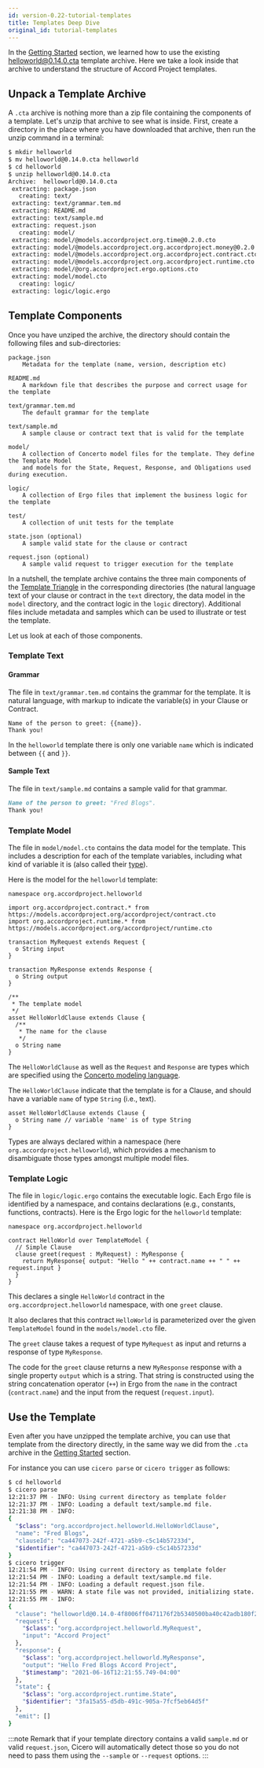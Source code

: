 ```yaml
---
id: version-0.22-tutorial-templates
title: Templates Deep Dive
original_id: tutorial-templates
---
```


In the [Getting Started](started-hello) section, we learned how to use the existing [helloworld@0.14.0.cta](https://templates.accordproject.org/archives/helloworld@0.14.0.cta) template archive. Here we take a look inside that archive to understand the structure of Accord Project templates.

## Unpack a Template Archive

A `.cta` archive is nothing more than a zip file containing the components of a template. Let's unzip that archive to see what is inside. First, create a directory in the place where you have downloaded that archive, then run the unzip command in a terminal:

```bash
$ mkdir helloworld
$ mv helloworld@0.14.0.cta helloworld
$ cd helloworld
$ unzip helloworld@0.14.0.cta
Archive:  helloworld@0.14.0.cta
 extracting: package.json            
   creating: text/
 extracting: text/grammar.tem.md     
 extracting: README.md               
 extracting: text/sample.md          
 extracting: request.json            
   creating: model/
 extracting: model/@models.accordproject.org.time@0.2.0.cto  
 extracting: model/@models.accordproject.org.accordproject.money@0.2.0.cto  
 extracting: model/@models.accordproject.org.accordproject.contract.cto  
 extracting: model/@models.accordproject.org.accordproject.runtime.cto  
 extracting: model/@org.accordproject.ergo.options.cto  
 extracting: model/model.cto         
   creating: logic/
 extracting: logic/logic.ergo        
```

## Template Components

Once you have unziped the archive, the directory should contain the following files and sub-directories:

```text
package.json
    Metadata for the template (name, version, description etc)

README.md
    A markdown file that describes the purpose and correct usage for the template

text/grammar.tem.md
    The default grammar for the template

text/sample.md
    A sample clause or contract text that is valid for the template

model/
    A collection of Concerto model files for the template. They define the Template Model
    and models for the State, Request, Response, and Obligations used during execution.

logic/
    A collection of Ergo files that implement the business logic for the template

test/
    A collection of unit tests for the template

state.json (optional)
    A sample valid state for the clause or contract

request.json (optional)
    A sample valid request to trigger execution for the template
```

In a nutshell, the template archive contains the three main components of the [Template Triangle](accordproject-concepts#what-is-a-template) in the corresponding directories (the natural language text of your clause or contract in the `text` directory, the data model in the `model` directory, and the contract logic in the `logic` directory). Additional files include metadata and samples which can be used to illustrate or test the template.

Let us look at each of those components.

### Template Text

#### Grammar

The file in `text/grammar.tem.md` contains the grammar for the template. It is natural language, with markup to indicate the variable(s) in your Clause or Contract.

```tem
Name of the person to greet: {{name}}.
Thank you!
```

In the `helloworld` template there is only one variable `name` which is indicated between `{{` and `}}`.

#### Sample Text

The file in `text/sample.md` contains a sample valid for that grammar.

```md
Name of the person to greet: "Fred Blogs".
Thank you!
```

### Template Model

The file in `model/model.cto` contains the data model for the template. This includes a description for each of the template variables, including what kind of variable it is (also called their [type](ref-glossary.html#components-of-data-models)).

Here is the model for the `helloworld` template:

```ergo
namespace org.accordproject.helloworld

import org.accordproject.contract.* from https://models.accordproject.org/accordproject/contract.cto
import org.accordproject.runtime.* from https://models.accordproject.org/accordproject/runtime.cto

transaction MyRequest extends Request {
  o String input
}

transaction MyResponse extends Response {
  o String output
}

/**
 * The template model
 */
asset HelloWorldClause extends Clause {
  /**
   * The name for the clause
   */
  o String name
}
```

The `HelloWorldClause` as well as the `Request` and `Response` are types which are specified using the [Concerto modeling language](https://github.com/accordproject/concerto).

The `HelloWorldClause` indicate that the template is for a Clause, and should have a variable `name` of type `String` (i.e., text).

```ergo
asset HelloWorldClause extends Clause {
  o String name // variable 'name' is of type String
}
```

Types are always declared within a namespace (here `org.accordproject.helloworld`), which provides a mechanism to disambiguate those types amongst multiple model files.

### Template Logic

The file in `logic/logic.ergo` contains the executable logic. Each Ergo file is identified by a namespace, and contains declarations (e.g., constants, functions, contracts). Here is the Ergo logic for the `helloworld` template:

```ergo
namespace org.accordproject.helloworld

contract HelloWorld over TemplateModel {
  // Simple Clause
  clause greet(request : MyRequest) : MyResponse {
    return MyResponse{ output: "Hello " ++ contract.name ++ " " ++ request.input }
  }
}
```

This declares a single `HelloWorld` contract in the `org.accordproject.helloworld` namespace, with one `greet` clause.

It also declares that this contract `HelloWorld` is parameterized over the given `TemplateModel` found in the `models/model.cto` file.

The `greet` clause takes a request of type `MyRequest` as input and returns a response of type `MyResponse`.

The code for the `greet` clause returns a new `MyResponse` response with a single property `output` which is a string. That string is constructed using the string concatenation operator (`++`) in Ergo from the `name` in the contract (`contract.name`) and the input from the request (`request.input`).

## Use the Template

Even after you have unzipped the template archive, you can use that template from the directory directly, in the same way we did from the `.cta` archive in the  [Getting Started](started-hello) section.

For instance you can use `cicero parse` or `cicero trigger` as follows:
```bash
$ cd helloworld
$ cicero parse
12:21:37 PM - INFO: Using current directory as template folder
12:21:37 PM - INFO: Loading a default text/sample.md file.
12:21:38 PM - INFO: 
{
  "$class": "org.accordproject.helloworld.HelloWorldClause",
  "name": "Fred Blogs",
  "clauseId": "ca447073-242f-4721-a5b9-c5c14b57233d",
  "$identifier": "ca447073-242f-4721-a5b9-c5c14b57233d"
}
$ cicero trigger
12:21:54 PM - INFO: Using current directory as template folder
12:21:54 PM - INFO: Loading a default text/sample.md file.
12:21:54 PM - INFO: Loading a default request.json file.
12:21:55 PM - WARN: A state file was not provided, initializing state. Try the --state flag or create a state.json in the root folder of your template.
12:21:55 PM - INFO: 
{
  "clause": "helloworld@0.14.0-4f8006ff0471176f2b5340500ba40c42adb180f26df50b747d8690c6dad79cfa",
  "request": {
    "$class": "org.accordproject.helloworld.MyRequest",
    "input": "Accord Project"
  },
  "response": {
    "$class": "org.accordproject.helloworld.MyResponse",
    "output": "Hello Fred Blogs Accord Project",
    "$timestamp": "2021-06-16T12:21:55.749-04:00"
  },
  "state": {
    "$class": "org.accordproject.runtime.State",
    "$identifier": "3fa15a55-d5db-491c-905a-7fcf5eb64d5f"
  },
  "emit": []
}
```

:::note
Remark that if your template directory contains a valid `sample.md` or valid `request.json`, Cicero will automatically detect those so you do not need to pass them using the `--sample` or `--request` options.
:::

